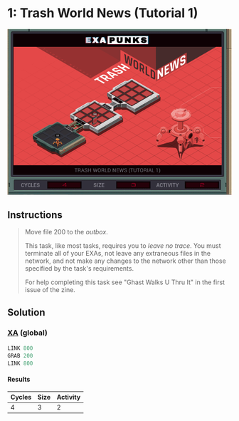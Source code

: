 # 1: Trash World News (Tutorial 1)

<div align="center"><img src="EXAPUNKS - TRASH WORLD NEWS (4, 3, 2, 2022-12-05-19-19-40).gif" /></div>

## Instructions
> Move file 200 to the *outbox*.
> 
> This task, like most tasks, requires you to _leave no trace_. You must terminate all of your EXAs, not leave any extraneous files in the network, and not make any changes to the network other than those specified by the task's requirements.
> 
> For help completing this task see "Ghast Walks U Thru It" in the first issue of the zine.

## Solution

### [XA](XA.exa) (global)
```asm
LINK 800
GRAB 200
LINK 800

```

#### Results
| Cycles | Size | Activity |
|--------|------|----------|
| 4      | 3    | 2        |
